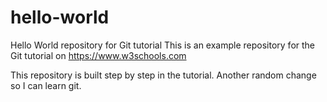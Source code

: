 # hello-world
Hello World repository for Git tutorial
This is an example repository for the Git tutorial on https://www.w3schools.com

This repository is built step by step in the tutorial.
Another random change so I can learn git.
